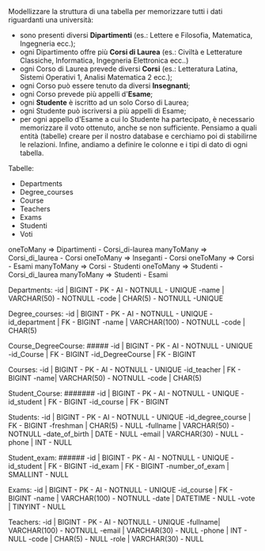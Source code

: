 Modellizzare la struttura di una tabella per memorizzare tutti i dati riguardanti una università:
- sono presenti diversi **Dipartimenti** (es.: Lettere e Filosofia, Matematica, Ingegneria ecc.);
- ogni Dipartimento offre più **Corsi di Laurea** (es.: Civiltà e Letterature Classiche, Informatica, Ingegneria Elettronica ecc..)
- ogni Corso di Laurea prevede diversi **Corsi** (es.: Letteratura Latina, Sistemi Operativi 1, Analisi Matematica 2 ecc.);
- ogni Corso può essere tenuto da diversi **Insegnanti**;
- ogni Corso prevede più appelli d'**Esame**;
- ogni **Studente** è iscritto ad un solo Corso di Laurea;
- ogni Studente può iscriversi a più appelli di Esame;
- per ogni appello d'Esame a cui lo Studente ha partecipato, è necessario memorizzare il voto ottenuto, anche se non sufficiente.
Pensiamo a quali entità (tabelle) creare per il nostro database e cerchiamo poi di stabilirne le relazioni. Infine, andiamo a definire le colonne e i tipi di dato di ogni tabella.

Tabelle:
- Departments
- Degree_courses
- Course
- Teachers
- Exams
- Studenti
- Voti

oneToMany => Dipartimenti - Corsi_di-laurea
manyToMany => Corsi_di_laurea - Corsi
oneToMany => Inseganti - Corsi
oneToMany => Corsi - Esami
manyToMany => Corsi - Studenti
oneToMany => Studenti - Corsi_di_laurea
manyToMany => Studenti - Esami

Departments:
-id | BIGINT - PK - AI - NOTNULL - UNIQUE
-name | VARCHAR(50) - NOTNULL 
-code | CHAR(5) - NOTNULL -UNIQUE

Degree_courses:
-id | BIGINT - PK - AI - NOTNULL - UNIQUE
-id_department | FK - BIGINT
-name | VARCHAR(100) - NOTNULL 
-code | CHAR(5)

Course_DegreeCourse: #####
-id | BIGINT - PK - AI - NOTNULL - UNIQUE
-id_Course | FK - BIGINT
-id_DegreeCourse | FK - BIGINT

Courses:
-id | BIGINT - PK - AI - NOTNULL - UNIQUE
-id_teacher | FK - BIGINT
-name| VARCHAR(50) - NOTNULL 
-code | CHAR(5)

Student_Course: #######
-id | BIGINT - PK - AI - NOTNULL - UNIQUE
-id_student | FK - BIGINT
-id_course | FK - BIGINT

Students:
-id | BIGINT - PK - AI - NOTNULL - UNIQUE
-id_degree_course | FK - BIGINT
-freshman | CHAR(5) - NULL
-fullname | VARCHAR(50) - NOTNULL 
-date_of_birth | DATE - NULL
-email | VARCHAR(30) - NULL
-phone | INT - NULL

Student_exam: ######
-id | BIGINT - PK - AI - NOTNULL - UNIQUE
-id_student | FK - BIGINT
-id_exam | FK - BIGINT
-number_of_exam | SMALLINT - NULL


Exams:
-id | BIGINT - PK - AI - NOTNULL - UNIQUE
-id_course | FK - BIGINT
-name | VARCHAR(100) - NOTNULL 
-date | DATETIME - NULL
-vote | TINYINT - NULL


Teachers:
-id | BIGINT - PK - AI - NOTNULL - UNIQUE
-fullname| VARCHAR(100) - NOTNULL 
-email | VARCHAR(30) - NULL
-phone | INT - NULL
-code | CHAR(5) - NULL
-role | VARCHAR(30) - NULL
